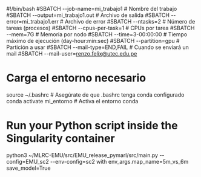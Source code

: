 #!/bin/bash
#SBATCH --job-name=mi_trabajo1    # Nombre del trabajo
#SBATCH --output=mi_trabajo1.out  # Archivo de salida
#SBATCH --error=mi_trabajo1.err   # Archivo de error
#SBATCH --ntasks=2               # Número de tareas (procesos)
#SBATCH --cpus-per-task=1        # CPUs por tarea
#SBATCH --mem=7G                 # Memoria por nodo
#SBATCH --time=3-00:00:00        # Tiempo máximo de ejecución (day-hour:min:sec)
#SBATCH --partition=gpu      # Partición a usar
#SBATCH --mail-type=END,FAIL     # Cuando se enviará un mail
#SBATCH --mail-user=renzo.felix@utec.edu.pe


# Carga el entorno necesario
source ~/.bashrc                         # Asegúrate de que .bashrc tenga conda configurado
conda activate mi_entorno                # Activa el entorno conda


# Run your Python script inside the Singularity container
python3 ~/MLRC-EMU/src/EMU_release_pymarl/src/main.py --config=EMU_sc2 --env-config=sc2 with env_args.map_name=5m_vs_6m save_model=True

